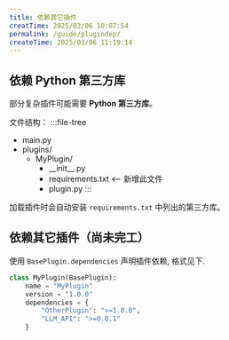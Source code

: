 ```yaml
---
title: 依赖其它插件
creatTime: 2025/03/06 10:07:54
permalink: /guide/plugindep/
createTime: 2025/03/06 11:19:14
---
```


## 依赖 Python 第三方库

部分复杂插件可能需要 **Python 第三方库**。

文件结构：
:::file-tree
- main.py
- plugins/
    - MyPlugin/
       - \_\_init\_\_.py
       - requirements.txt  <-- 新增此文件
       - plugin.py
:::

加载插件时会自动安装 `requirements.txt` 中列出的第三方库。

## 依赖其它插件（尚未完工）

使用 `BasePlugin.dependencies` 声明插件依赖, 格式见下.

```python
class MyPlugin(BasePlugin):
    name = "MyPlugin"
    version = "1.0.0"
    dependencies = {
        "OtherPlugin": ">=1.0.0",
        "LLM_API": ">=0.0.1"
    }
```
